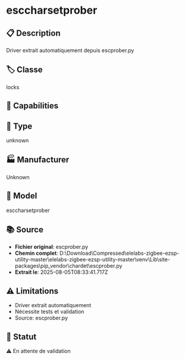 # esccharsetprober

## 📋 Description
Driver extrait automatiquement depuis escprober.py

## 🏷️ Classe
locks

## 🔧 Capabilities


## 📡 Type
unknown

## 🏭 Manufacturer
Unknown

## 📱 Model
esccharsetprober

## 📚 Source
- **Fichier original**: escprober.py
- **Chemin complet**: D:\Download\Compressed\elelabs-zigbee-ezsp-utility-master\elelabs-zigbee-ezsp-utility-master\venv\Lib\site-packages\pip\_vendor\chardet\escprober.py
- **Extrait le**: 2025-08-05T08:33:41.717Z

## ⚠️ Limitations
- Driver extrait automatiquement
- Nécessite tests et validation
- Source: escprober.py

## 🚀 Statut
⚠️ En attente de validation

